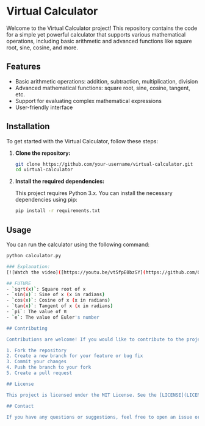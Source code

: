 # Virtual Calculator

Welcome to the Virtual Calculator project! This repository contains the code for a simple yet powerful calculator that supports various mathematical operations, including basic arithmetic and advanced functions like square root, sine, cosine, and more.

## Features

- Basic arithmetic operations: addition, subtraction, multiplication, division
- Advanced mathematical functions: square root, sine, cosine, tangent, etc.
- Support for evaluating complex mathematical expressions
- User-friendly interface

## Installation

To get started with the Virtual Calculator, follow these steps:

1. **Clone the repository:**

    ```bash
    git clone https://github.com/your-username/virtual-calculator.git
    cd virtual-calculator
    ```

2. **Install the required dependencies:**

    This project requires Python 3.x. You can install the necessary dependencies using pip:

    ```bash
    pip install -r requirements.txt
    ```

## Usage

You can run the calculator using the following command:

```bash
python calculator.py

### Explanation:
[![Watch the video]([https://youtu.be/vt5fpE0bzSY](https://github.com/GigaDevelopper/VirtualCalc/blob/main/virtual_calculator.mp4))

## FUTURE
- `sqrt(x)`: Square root of x
- `sin(x)`: Sine of x (x in radians)
- `cos(x)`: Cosine of x (x in radians)
- `tan(x)`: Tangent of x (x in radians)
- `pi`: The value of π
- `e`: The value of Euler's number

## Contributing

Contributions are welcome! If you would like to contribute to the project, please follow these steps:

1. Fork the repository
2. Create a new branch for your feature or bug fix
3. Commit your changes
4. Push the branch to your fork
5. Create a pull request

## License

This project is licensed under the MIT License. See the [LICENSE](LICENSE) file for details.

## Contact

If you have any questions or suggestions, feel free to open an issue or contact me directly at aziktuit@gmail.com.

